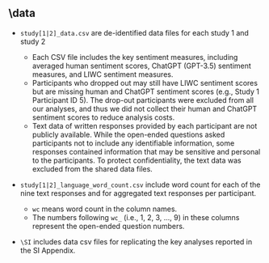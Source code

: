 ## \data

* `study[1|2]_data.csv` are de-identified data files for each study 1 and study 2
  - Each CSV file includes the key sentiment measures, including averaged human sentiment scores, ChatGPT (GPT-3.5) sentiment measures, and LIWC sentiment measures.
  - Participants who dropped out may still have LIWC sentiment scores but are missing human and ChatGPT sentiment scores (e.g., Study 1 Participant ID 5). The drop-out participants were excluded from all our analyses, and thus we did not collect their human and ChatGPT sentiment scores to reduce analysis costs.
  - Text data of written responses provided by each participant are not publicly available. While the open-ended questions asked participants not to include any identifiable information, some responses contained information that may be sensitive and personal to the participants. To protect confidentiality, the text data was excluded from the shared data files. 

* `study[1|2]_language_word_count.csv` include word count for each of the nine text responses and for aggregated text responses per participant.
  - `wc` means word count in the column names.
  - The numbers following `wc_` (i.e., 1, 2, 3, ..., 9) in these columns represent the open-ended question numbers.
 
* `\SI` includes data csv files for replicating the key analyses reported in the SI Appendix.
